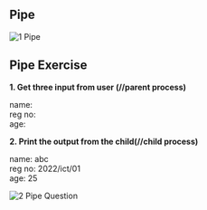 ## Pipe

![1 Pipe](https://github.com/user-attachments/assets/29fa7295-7c94-41b6-808e-527e0bbf64f5)

## Pipe Exercise

**1. Get three input from user (//parent process)**

 name:  
 reg no:  
 age:

**2. Print the output from the child(//child process)**

 name: abc  
 reg no: 2022/ict/01  
 age: 25

![2 Pipe Question](https://github.com/user-attachments/assets/ee61e87b-62e0-4483-9a0f-d09ae3d07ea1)
